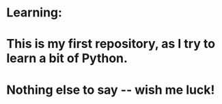 # Learning:
# This is my first repository, as I try to learn a bit of Python.
# Nothing else to say -- wish me luck!
